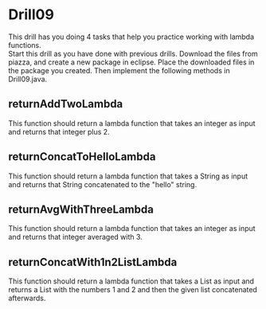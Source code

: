 # Drill09

This drill has you doing 4 tasks that help you practice working with lambda functions.  
Start this drill as you have done with previous drills. Download the files from piazza,
and create a new package in eclipse. Place the downloaded files in the package you created.
Then implement the following methods in Drill09.java.

## returnAddTwoLambda

This function should return a lambda function that takes an integer as input and 
returns that integer plus 2.

## returnConcatToHelloLambda

This function should return a lambda function that takes a String as input and 
returns that String concatenated to the "hello" string.

## returnAvgWithThreeLambda

This function should return a lambda function that takes an integer as input and 
returns that integer averaged with 3.

## returnConcatWith1n2ListLambda

This function should return a lambda function that takes a List<Integer> as input and 
returns a List with the numbers 1 and 2 and then the given list concatenated afterwards. 
